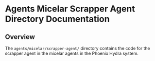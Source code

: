 # Agents Micelar Scrapper Agent Directory Documentation

## Overview

The `agents/micelar/scrapper-agent/` directory contains the code for the scrapper agent in the micelar agents in the Phoenix Hydra system.